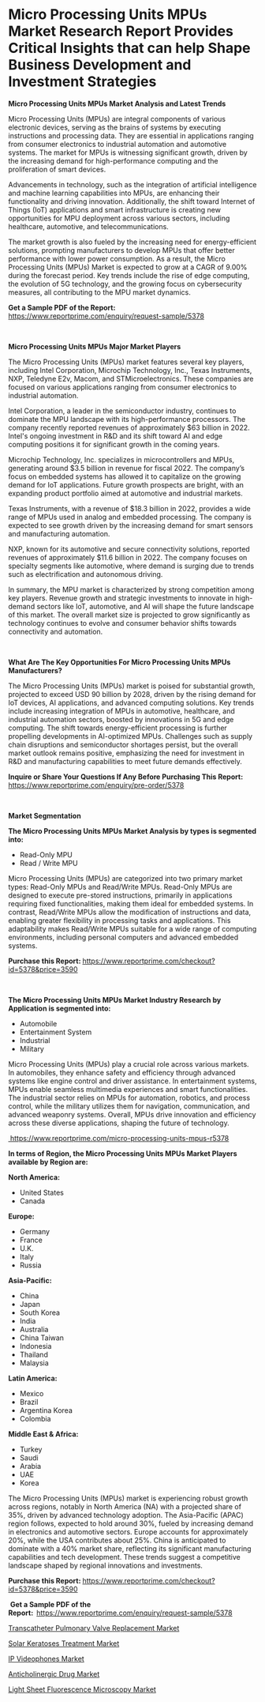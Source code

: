 <p><h1>Micro Processing Units MPUs Market Research Report Provides Critical Insights that can help Shape Business Development and Investment Strategies</h1></p><p><strong>Micro Processing Units MPUs Market Analysis and Latest Trends</strong></p>
<p><p>Micro Processing Units (MPUs) are integral components of various electronic devices, serving as the brains of systems by executing instructions and processing data. They are essential in applications ranging from consumer electronics to industrial automation and automotive systems. The market for MPUs is witnessing significant growth, driven by the increasing demand for high-performance computing and the proliferation of smart devices.</p><p>Advancements in technology, such as the integration of artificial intelligence and machine learning capabilities into MPUs, are enhancing their functionality and driving innovation. Additionally, the shift toward Internet of Things (IoT) applications and smart infrastructure is creating new opportunities for MPU deployment across various sectors, including healthcare, automotive, and telecommunications.</p><p>The market growth is also fueled by the increasing need for energy-efficient solutions, prompting manufacturers to develop MPUs that offer better performance with lower power consumption. As a result, the Micro Processing Units (MPUs) Market is expected to grow at a CAGR of 9.00% during the forecast period. Key trends include the rise of edge computing, the evolution of 5G technology, and the growing focus on cybersecurity measures, all contributing to the MPU market dynamics.</p></p>
<p><strong>Get a Sample PDF of the Report:&nbsp;</strong> <a href="https://www.reportprime.com/enquiry/request-sample/5378">https://www.reportprime.com/enquiry/request-sample/5378</a></p>
<p>&nbsp;</p>
<p><strong>Micro Processing Units MPUs Major Market Players</strong></p>
<p><p>The Micro Processing Units (MPUs) market features several key players, including Intel Corporation, Microchip Technology, Inc., Texas Instruments, NXP, Teledyne E2v, Macom, and STMicroelectronics. These companies are focused on various applications ranging from consumer electronics to industrial automation.</p><p>Intel Corporation, a leader in the semiconductor industry, continues to dominate the MPU landscape with its high-performance processors. The company recently reported revenues of approximately $63 billion in 2022. Intel's ongoing investment in R&D and its shift toward AI and edge computing positions it for significant growth in the coming years.</p><p>Microchip Technology, Inc. specializes in microcontrollers and MPUs, generating around $3.5 billion in revenue for fiscal 2022. The company’s focus on embedded systems has allowed it to capitalize on the growing demand for IoT applications. Future growth prospects are bright, with an expanding product portfolio aimed at automotive and industrial markets.</p><p>Texas Instruments, with a revenue of $18.3 billion in 2022, provides a wide range of MPUs used in analog and embedded processing. The company is expected to see growth driven by the increasing demand for smart sensors and manufacturing automation.</p><p>NXP, known for its automotive and secure connectivity solutions, reported revenues of approximately $11.6 billion in 2022. The company focuses on specialty segments like automotive, where demand is surging due to trends such as electrification and autonomous driving.</p><p>In summary, the MPU market is characterized by strong competition among key players. Revenue growth and strategic investments to innovate in high-demand sectors like IoT, automotive, and AI will shape the future landscape of this market. The overall market size is projected to grow significantly as technology continues to evolve and consumer behavior shifts towards connectivity and automation.</p></p>
<p>&nbsp;</p>
<p><strong>What Are The Key Opportunities For Micro Processing Units MPUs Manufacturers?</strong></p>
<p><p>The Micro Processing Units (MPUs) market is poised for substantial growth, projected to exceed USD 90 billion by 2028, driven by the rising demand for IoT devices, AI applications, and advanced computing solutions. Key trends include increasing integration of MPUs in automotive, healthcare, and industrial automation sectors, boosted by innovations in 5G and edge computing. The shift towards energy-efficient processing is further propelling developments in AI-optimized MPUs. Challenges such as supply chain disruptions and semiconductor shortages persist, but the overall market outlook remains positive, emphasizing the need for investment in R&D and manufacturing capabilities to meet future demands effectively.</p></p>
<p><strong>Inquire or Share Your Questions If Any Before Purchasing This Report:</strong> <a href="https://www.reportprime.com/enquiry/pre-order/5378">https://www.reportprime.com/enquiry/pre-order/5378</a></p>
<p>&nbsp;</p>
<p><strong>Market Segmentation</strong></p>
<p><strong>The Micro Processing Units MPUs Market Analysis by types is segmented into:</strong></p>
<p><ul><li>Read-Only MPU</li><li>Read / Write MPU</li></ul></p>
<p><p>Micro Processing Units (MPUs) are categorized into two primary market types: Read-Only MPUs and Read/Write MPUs. Read-Only MPUs are designed to execute pre-stored instructions, primarily in applications requiring fixed functionalities, making them ideal for embedded systems. In contrast, Read/Write MPUs allow the modification of instructions and data, enabling greater flexibility in processing tasks and applications. This adaptability makes Read/Write MPUs suitable for a wide range of computing environments, including personal computers and advanced embedded systems.</p></p>
<p><strong>Purchase this Report:&nbsp;</strong><a href="https://www.reportprime.com/checkout?id=5378&price=3590">https://www.reportprime.com/checkout?id=5378&price=3590</a></p>
<p>&nbsp;</p>
<p><strong>The Micro Processing Units MPUs Market Industry Research by Application is segmented into:</strong></p>
<p><ul><li>Automobile</li><li>Entertainment System</li><li>Industrial</li><li>Military</li></ul></p>
<p><p>Micro Processing Units (MPUs) play a crucial role across various markets. In automobiles, they enhance safety and efficiency through advanced systems like engine control and driver assistance. In entertainment systems, MPUs enable seamless multimedia experiences and smart functionalities. The industrial sector relies on MPUs for automation, robotics, and process control, while the military utilizes them for navigation, communication, and advanced weaponry systems. Overall, MPUs drive innovation and efficiency across these diverse applications, shaping the future of technology.</p></p>
<p><a href="https://www.reportprime.com/micro-processing-units-mpus-r5378">&nbsp;https://www.reportprime.com/micro-processing-units-mpus-r5378</a></p>
<p><strong>In terms of Region, the Micro Processing Units MPUs Market Players available by Region are:</strong></p>
<p>
    <p> <strong> North America: </strong>
        <ul>
            <li>United States</li>
            <li>Canada</li>
        </ul>
        </p> 
    <p> <strong> Europe: </strong>
        <ul>
            <li>Germany</li>
            <li>France</li>
            <li>U.K.</li>
            <li>Italy</li>
            <li>Russia</li>
        </ul>
        </p> 
    <p> <strong> Asia-Pacific: </strong>
        <ul>
            <li>China</li>
            <li>Japan</li>
            <li>South Korea</li>
            <li>India</li>
            <li>Australia</li>
            <li>China Taiwan</li>
            <li>Indonesia</li>
            <li>Thailand</li>
            <li>Malaysia</li>
        </ul>
        </p> 
    <p> <strong> Latin America: </strong>
        <ul>
            <li>Mexico</li>
            <li>Brazil</li>
            <li>Argentina Korea</li>
            <li>Colombia</li>
        </ul>
        </p> 
    <p> <strong> Middle East & Africa: </strong>
        <ul>
            <li>Turkey</li>
            <li>Saudi</li>
            <li>Arabia</li>
            <li>UAE</li>
            <li>Korea</li>
        </ul>
    </p>
    </p>
<p><p>The Micro Processing Units (MPUs) market is experiencing robust growth across regions, notably in North America (NA) with a projected share of 35%, driven by advanced technology adoption. The Asia-Pacific (APAC) region follows, expected to hold around 30%, fueled by increasing demand in electronics and automotive sectors. Europe accounts for approximately 20%, while the USA contributes about 25%. China is anticipated to dominate with a 40% market share, reflecting its significant manufacturing capabilities and tech development. These trends suggest a competitive landscape shaped by regional innovations and investments.</p></p>
<p><strong>Purchase this Report: </strong><a href="https://www.reportprime.com/checkout?id=5378&price=3590">https://www.reportprime.com/checkout?id=5378&price=3590</a></p>
<p>&nbsp;<strong>Get a Sample PDF of the Report:&nbsp;&nbsp;</strong><a href="https://www.reportprime.com/enquiry/request-sample/5378">https://www.reportprime.com/enquiry/request-sample/5378</a></p>
<p><strong></strong></p>
<p><p><a href="https://www.linkedin.com/pulse/global-transcatheter-pulmonary-valve-replacement-industry-types-mlcqf?trackingId=l8hu%2B5GkR8%2BJacVuTwYlrA%3D%3D">Transcatheter Pulmonary Valve Replacement Market</a></p><p><a href="https://www.linkedin.com/pulse/how-regional-markets-adapting-solar-keratoses-treatment-market-hl0lf?trackingId=aCUpvVFHR%2BexWTxxdbVLbA%3D%3D">Solar Keratoses Treatment Market</a></p><p><a href="https://issuu.com/reportprime-2/docs/ip-videophones-market-size-2030.ppt_368cbda25f4550">IP Videophones Market</a></p><p><a href="https://www.linkedin.com/pulse/global-perspectives-anticholinergic-drug-market-trends-forecast-lvlzf?trackingId=zKAqnmILQoW4dr86WlwxMw%3D%3D">Anticholinergic Drug Market</a></p><p><a href="https://issuu.com/reportprime-2/docs/light-sheet-fluorescence-microscopy_6f5d555d28574e">Light Sheet Fluorescence Microscopy Market</a></p></p>